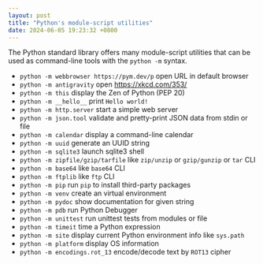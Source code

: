 ```yaml
---
layout: post
title: "Python's module-script utilities"
date: 2024-06-05 19:23:32 +0800
---
```


The Python standard library offers many module-script utilities that can be used as command-line tools with the `python -m` syntax.

- `python -m webbrowser https://pym.dev/p` open URL in default browser
- `python -m antigravity` open <https://xkcd.com/353/>
- `python -m this` display the Zen of Python (PEP 20)
- `python -m __hello__` print `Hello world!`
- `python -m http.server` start a simple web server
- `python -m json.tool` validate and pretty-print JSON data from stdin or file
- `python -m calendar` display a command-line calendar
- `python -m uuid` generate an UUID string
- `python -m sqlite3` launch sqlite3 shell
- `python -m zipfile/gzip/tarfile` like `zip/unzip` or `gzip/gunzip` or `tar` CLI
- `python -m base64` like `base64` CLI
- `python -m ftplib` like `ftp` CLI
- `python -m pip` run `pip` to install third-party packages
- `python -m venv` create an virtual environment
- `python -m pydoc` show documentation for given string
- `python -m pdb` run Python Debugger
- `python -m unittest` run unittest tests from modules or file
- `python -m timeit` time a Python expression
- `python -m site` display current Python environment info like `sys.path`
- `python -m platform` display OS information
- `python -m encodings.rot_13` encode/decode text by `ROT13` cipher
